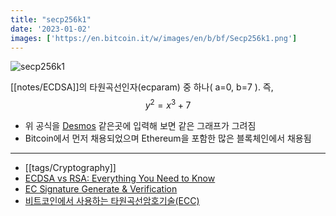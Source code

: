 ```yaml
---
title: "secp256k1"
date: '2023-01-02'
images: ['https://en.bitcoin.it/w/images/en/b/bf/Secp256k1.png']
---
```

![secp256k1](https://en.bitcoin.it/w/images/en/b/bf/Secp256k1.png)

[[notes/ECDSA]]의 타원곡선인자(ecparam) 중 하나( a=0, b=7 ). 즉,
$$y^2 = x^3 + 7$$
- 위 공식을 [Desmos](https://www.desmos.com/calculator) 같은곳에 입력해 보면 같은 그래프가 그려짐
- Bitcoin에서 먼저 채용되었으며 Ethereum을 포함한 많은 블록체인에서 채용됨

---
- [[tags/Cryptography]]
- [ECDSA vs RSA: Everything You Need to Know](https://sectigostore.com/blog/ecdsa-vs-rsa-everything-you-need-to-know/)
- [EC Signature Generate & Verification](https://8gwifi.org/ecsignverify.jsp)
- [비트코인에서 사용하는 타원곡선암호기술(ECC)](https://blog.naver.com/aepkoreanet/221178375642)